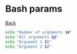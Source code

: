 # Bash params

[Back](../../index.md#bash)

```bash
echo "Number of arguments $#"
echo "All arguments $@"
echo "Argument 1 $1"
echo "Argument 2 $2"
```
